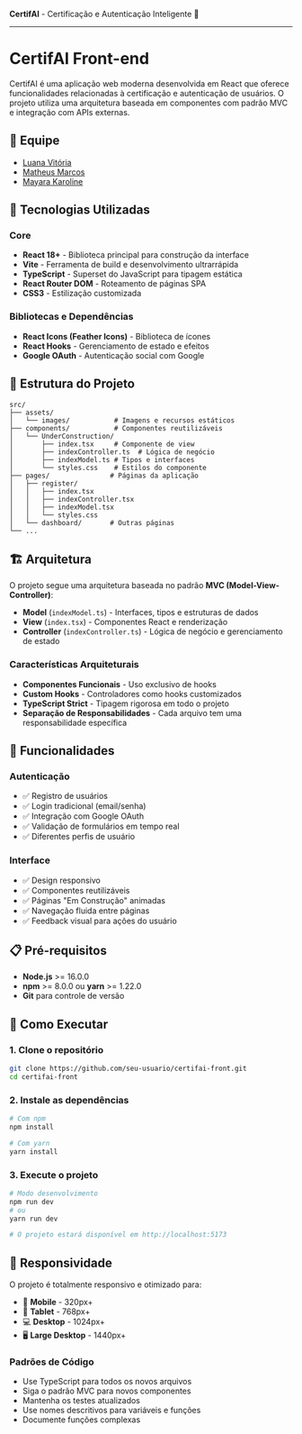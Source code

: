 **CertifAI** - Certificação e Autenticação Inteligente 🚀

---

# CertifAI Front-end

CertifAI é uma aplicação web moderna desenvolvida em React que oferece funcionalidades relacionadas à certificação e autenticação de usuários. O projeto utiliza uma arquitetura baseada em componentes com padrão MVC e integração com APIs externas.

## 👥 Equipe

- [Luana Vitória](https://github.com/LuBrito371)
- [Matheus Marcos](https://github.com/Matheusxr77)
- [Mayara Karoline](https://github.com/mayeufraferreira)

## 🚀 Tecnologias Utilizadas

### Core
- **React 18+** - Biblioteca principal para construção da interface
- **Vite** - Ferramenta de build e desenvolvimento ultrarrápida
- **TypeScript** - Superset do JavaScript para tipagem estática
- **React Router DOM** - Roteamento de páginas SPA
- **CSS3** - Estilização customizada

### Bibliotecas e Dependências
- **React Icons (Feather Icons)** - Biblioteca de ícones
- **React Hooks** - Gerenciamento de estado e efeitos
- **Google OAuth** - Autenticação social com Google

## 📁 Estrutura do Projeto

```
src/
├── assets/
│   └── images/           # Imagens e recursos estáticos
├── components/           # Componentes reutilizáveis
│   └── UnderConstruction/
│       ├── index.tsx     # Componente de view
│       ├── indexController.ts  # Lógica de negócio
│       ├── indexModel.ts # Tipos e interfaces
│       └── styles.css    # Estilos do componente
├── pages/               # Páginas da aplicação
│   ├── register/
│   │   ├── index.tsx
│   │   ├── indexController.tsx
│   │   ├── indexModel.tsx
│   │   └── styles.css
│   └── dashboard/       # Outras páginas
└── ...
```

## 🏗️ Arquitetura

O projeto segue uma arquitetura baseada no padrão **MVC (Model-View-Controller)**:

- **Model** (`indexModel.ts`) - Interfaces, tipos e estruturas de dados
- **View** (`index.tsx`) - Componentes React e renderização
- **Controller** (`indexController.ts`) - Lógica de negócio e gerenciamento de estado

### Características Arquiteturais
- **Componentes Funcionais** - Uso exclusivo de hooks
- **Custom Hooks** - Controladores como hooks customizados
- **TypeScript Strict** - Tipagem rigorosa em todo o projeto
- **Separação de Responsabilidades** - Cada arquivo tem uma responsabilidade específica

## 🔧 Funcionalidades

### Autenticação
- ✅ Registro de usuários
- ✅ Login tradicional (email/senha)
- ✅ Integração com Google OAuth
- ✅ Validação de formulários em tempo real
- ✅ Diferentes perfis de usuário

### Interface
- ✅ Design responsivo
- ✅ Componentes reutilizáveis
- ✅ Páginas "Em Construção" animadas
- ✅ Navegação fluida entre páginas
- ✅ Feedback visual para ações do usuário

## 📋 Pré-requisitos

- **Node.js** >= 16.0.0
- **npm** >= 8.0.0 ou **yarn** >= 1.22.0
- **Git** para controle de versão

## 🚀 Como Executar

### 1. Clone o repositório
```bash
git clone https://github.com/seu-usuario/certifai-front.git
cd certifai-front
```

### 2. Instale as dependências
```bash
# Com npm
npm install

# Com yarn
yarn install
```

### 3. Execute o projeto
```bash
# Modo desenvolvimento
npm run dev
# ou
yarn run dev

# O projeto estará disponível em http://localhost:5173
```

## 📱 Responsividade

O projeto é totalmente responsivo e otimizado para:
- 📱 **Mobile** - 320px+
- 📱 **Tablet** - 768px+
- 💻 **Desktop** - 1024px+
- 🖥️ **Large Desktop** - 1440px+

### Padrões de Código
- Use TypeScript para todos os novos arquivos
- Siga o padrão MVC para novos componentes
- Mantenha os testes atualizados
- Use nomes descritivos para variáveis e funções
- Documente funções complexas